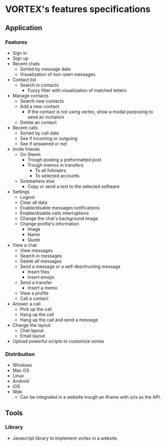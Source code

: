# VORTEX's features specifications

## Application

### Features

 * Sign in
 * Sign up
 * Recent chats
   * Sorted by message date
   * Visualization of non-seen messages
 * Contact list
   * Search in contacts
     * Fuzzy filter with visualization of matched letters
 * Manage contacts
   * Search new contacts
   * Add a new contact
     * If the contact is not using vortex, show a modal purposing to send an invitation
   * Delete an contact
 * Recent calls
   * Sorted by call date
   * See if incoming or outgoing
   * See if answered or not
 * Invite friends
   * On Steem
     * Trough posting a preformatted post
     * Trough memos in transfers
       * To all followers
       * To selected accounts
   * Somewhere else
     * Copy or send a text to the selected software
 * Settings
   * Logout
   * Clear all data
   * Enable/disable messages notifications
   * Enable/disable calls interruptions
   * Change the chat's background image
   * Change profile's information
     * Image
     * Name
     * Quote
 * View a chat
   * View messages
   * Search in messages
   * Delete all messages
   * Send a message or a self-desctructing message
     * Insert files
     * Insert emojis
   * Send a transfer
     * Insert a memo
   * View a profile
   * Call a contact
 * Answer a call
   * Pick up the call
   * Hang up the call
   * Hang up the call and send a message
 * Change the layout
   * Chat layout
   * Email layout
 * Upload powerful scripts to customize vortex

### Distribution
  
 * Windows
 * Mac OS
 * Linux
 * Android
 * iOS
 * Web
   * Can be integrated in a website trough an Iframe with urls as the API.
   
## Tools

### Library

  * Javascript library to implement vortex in a website.
